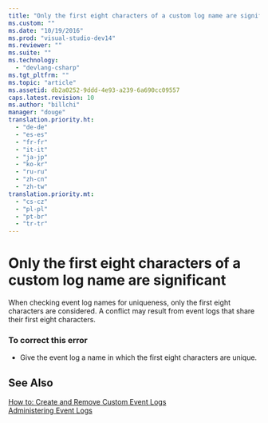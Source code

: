 ```yaml
---
title: "Only the first eight characters of a custom log name are significant"
ms.custom: ""
ms.date: "10/19/2016"
ms.prod: "visual-studio-dev14"
ms.reviewer: ""
ms.suite: ""
ms.technology: 
  - "devlang-csharp"
ms.tgt_pltfrm: ""
ms.topic: "article"
ms.assetid: db2a0252-9ddd-4e93-a239-6a690cc09557
caps.latest.revision: 10
ms.author: "billchi"
manager: "douge"
translation.priority.ht: 
  - "de-de"
  - "es-es"
  - "fr-fr"
  - "it-it"
  - "ja-jp"
  - "ko-kr"
  - "ru-ru"
  - "zh-cn"
  - "zh-tw"
translation.priority.mt: 
  - "cs-cz"
  - "pl-pl"
  - "pt-br"
  - "tr-tr"
---
```

# Only the first eight characters of a custom log name are significant
When checking event log names for uniqueness, only the first eight characters are considered. A conflict may result from event logs that share their first eight characters.  
  
### To correct this error  
  
-   Give the event log a name in which the first eight characters are unique.  
  
## See Also  
 [How to: Create and Remove Custom Event Logs](http://msdn.microsoft.com/en-us/af9b7da0-80c7-46ac-b7f7-897063ddd503)   
 [Administering Event Logs](http://msdn.microsoft.com/en-us/35f53238-bdd2-417b-acd8-2fd9f7397f18)